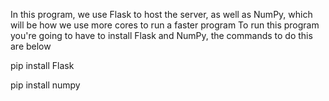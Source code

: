 In this program, we use Flask to host the server, as well as NumPy, which will be how we use more cores to run a faster program
To run this program you're going to have to install Flask and NumPy, the commands to do this are below

pip install Flask

pip install numpy
